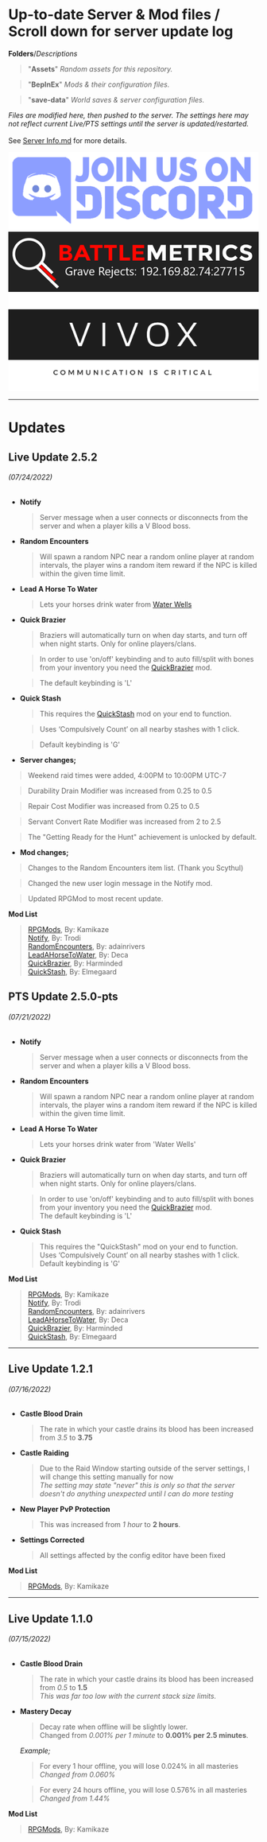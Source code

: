 # Up-to-date Server &amp; Mod files / Scroll down for server update log

**Folders**/*Descriptions*
> "**Assets**" *Random assets for this repository.*



> "**BepInEx**" *Mods & their configuration files.*



> "**save-data**" *World saves & server configuration files.*

*Files are modified here, then pushed to the server. The settings here may not reflect current Live/PTS settings until the server is updated/restarted.* <br><br>
See [Server Info.md](/Server%20Info.md) for more details.

[![Join Discord](https://github.com/Armored-22/GraveRejects/blob/main/Assets/join-us-on-discord.png)](https://discord.gg/pTuSasMxR5)
[![Battlemetrics](https://github.com/Armored-22/GraveRejects/blob/main/Assets/gr-battlemetrics-small.png)](https://www.battlemetrics.com/servers/vrising/15590166)
[![Vivox Enabled](https://github.com/Armored-22/GraveRejects/blob/main/Assets/vivox-enabled.png)](https://unity.com/products/vivox)
___

# Updates
## Live Update 2.5.2
###### *(07/24/2022)*

* **Notify**
  > Server message when a user connects or disconnects from the server and when a player kills a V Blood boss.


* **Random Encounters**<br>
  > Will spawn a random NPC near a random online player at random intervals, the player wins a random item reward if the NPC is killed within the given time limit.


* **Lead A Horse To Water**
  > Lets your horses drink water from [Water Wells](https://gaming.tools/v-rising/blueprints/tm_liquidstation_water_well01)


* **Quick Brazier**
  > Braziers will automatically turn on when day starts, and turn off when night starts. Only for online players/clans. <br>
  
  
  > In order to use 'on/off' keybinding and to auto fill/split with bones from your inventory you need the [QuickBrazier](https://v-rising.thunderstore.io/package/Harminded/QuickBrazier/) mod.<br>
  
  
  > The default keybinding is 'L'


* **Quick Stash**
  > This requires the [QuickStash](https://v-rising.thunderstore.io/package/Elmegaard/QuickStash/) mod on your end to function.<br>
  
  
  > Uses ‘Compulsively Count’ on all nearby stashes with 1 click.<br>
  
  
  > Default keybinding is 'G'
  
* **Server changes;**
> Weekend raid times were added, 4:00PM to 10:00PM UTC-7


> Durability Drain Modifier was increased from 0.25 to 0.5


> Repair Cost Modifier was increased from 0.25 to 0.5


> Servant Convert Rate Modifier was increased from 2 to 2.5


> The "Getting Ready for the Hunt" achievement is unlocked by default.

* **Mod changes;**
> Changes to the Random Encounters item list. (Thank you Scythul)


> Changed the new user login message in the Notify mod.


> Updated RPGMod to most recent update.

**Mod List**

  > [RPGMods](https://v-rising.thunderstore.io/package/RPGMods/RPGMods/), 
  > By: Kamikaze<br>
  > [Notify](https://v-rising.thunderstore.io/package/Trodi/Notify/), 
  > By: Trodi<br>
  > [RandomEncounters](https://v-rising.thunderstore.io/package/adainrivers/RandomEncounters/), 
  > By: adainrivers<br>
  > [LeadAHorseToWater](https://v-rising.thunderstore.io/package/deca/LeadAHorseToWater/), 
  > By: Deca<br>
  > [QuickBrazier](https://v-rising.thunderstore.io/package/Harminded/QuickBrazier/), 
  > By: Harminded<br>
  > [QuickStash](https://v-rising.thunderstore.io/package/Elmegaard/QuickStash/), 
  > By: Elmegaard

## PTS Update 2.5.0-pts
###### *(07/21/2022)*

* **Notify**
  > Server message when a user connects or disconnects from the server and when a player kills a V Blood boss.


* **Random Encounters**<br>
  > Will spawn a random NPC near a random online player at random intervals, the player wins a random item reward if the NPC is killed within the given time limit.


* **Lead A Horse To Water**
  > Lets your horses drink water from 'Water Wells'


* **Quick Brazier**
  > Braziers will automatically turn on when day starts, and turn off when night starts. Only for online players/clans.


  > In order to use 'on/off' keybinding and to auto fill/split with bones from your inventory you need the [QuickBrazier](https://v-rising.thunderstore.io/package/Harminded/QuickBrazier/) mod.<br>
  > The default keybinding is 'L'


* **Quick Stash**
  > This requires the "QuickStash" mod on your end to function.<br>
  > Uses ‘Compulsively Count’ on all nearby stashes with 1 click.<br>
  >  Default keybinding is 'G'

**Mod List**

  > [RPGMods](https://v-rising.thunderstore.io/package/RPGMods/RPGMods/), 
  > By: Kamikaze<br>
  > [Notify](https://v-rising.thunderstore.io/package/Trodi/Notify/), 
  > By: Trodi<br>
  > [RandomEncounters](https://v-rising.thunderstore.io/package/adainrivers/RandomEncounters/), 
  > By: adainrivers<br>
  > [LeadAHorseToWater](https://v-rising.thunderstore.io/package/deca/LeadAHorseToWater/), 
  > By: Deca<br>
  > [QuickBrazier](https://v-rising.thunderstore.io/package/Harminded/QuickBrazier/), 
  > By: Harminded<br>
  > [QuickStash](https://v-rising.thunderstore.io/package/Elmegaard/QuickStash/), 
  > By: Elmegaard
  
___

## Live Update 1.2.1
###### *(07/16/2022)*

* **Castle Blood Drain**
  > The rate in which your castle drains its blood has been increased from *3.5* to **3.75**


* **Castle Raiding**
  > Due to the Raid Window starting outside of the server settings, I will change this setting manually for now<br>
  > *The setting may state "never" this is only so that the server doesn't do anything unexpected until I can do more testing*


* **New Player PvP Protection**
  > This was increased from *1 hour* to **2 hours**.


* **Settings Corrected**
  > All settings affected by the config editor have been fixed
  
**Mod List**

  > [RPGMods](https://v-rising.thunderstore.io/package/RPGMods/RPGMods/), 
  > By: Kamikaze
  
___

## Live Update 1.1.0 
###### *(07/15/2022)*

* **Castle Blood Drain**
  > The rate in which your castle drains its blood has been increased from *0.5* to **1.5**<br>
  > *This was far too low with the current stack size limits.*<br>

* **Mastery Decay**
  > Decay rate when offline will be slightly lower.<br>
  > Changed from *0.001% per 1 minute* to **0.001% per 2.5 minutes**.

  *Example;*<br>
  > For every 1 hour offline, you will lose 0.024% in all masteries<br>
  > *Changed from 0.060%*


  > For every 24 hours offline, you will lose 0.576% in all masteries<br>
  > *Changed from 1.44%*

**Mod List**

  > [RPGMods](https://v-rising.thunderstore.io/package/RPGMods/RPGMods/), 
  > By: Kamikaze
